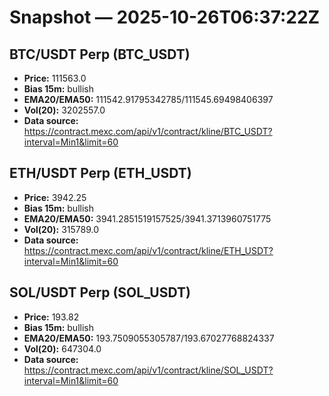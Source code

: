 # Snapshot — 2025-10-26T06:37:22Z

## BTC/USDT Perp (BTC_USDT)
- **Price:** 111563.0
- **Bias 15m:** bullish
- **EMA20/EMA50:** 111542.91795342785/111545.69498406397
- **Vol(20):** 3202557.0
- **Data source:** https://contract.mexc.com/api/v1/contract/kline/BTC_USDT?interval=Min1&limit=60

## ETH/USDT Perp (ETH_USDT)
- **Price:** 3942.25
- **Bias 15m:** bullish
- **EMA20/EMA50:** 3941.2851519157525/3941.3713960751775
- **Vol(20):** 315789.0
- **Data source:** https://contract.mexc.com/api/v1/contract/kline/ETH_USDT?interval=Min1&limit=60

## SOL/USDT Perp (SOL_USDT)
- **Price:** 193.82
- **Bias 15m:** bullish
- **EMA20/EMA50:** 193.7509055305787/193.67027768824337
- **Vol(20):** 647304.0
- **Data source:** https://contract.mexc.com/api/v1/contract/kline/SOL_USDT?interval=Min1&limit=60
